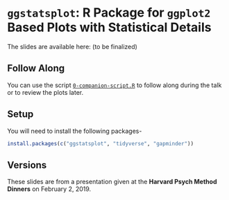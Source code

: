# `ggstatsplot`: R Package for `ggplot2` Based Plots with Statistical Details

The slides are available here: (to be finalized)

## Follow Along

You can use the script [`0-companion-script.R`](0-companion-script.R) to follow
along during the talk or to review the plots later.

## Setup

You will need to install the following packages-

``` r
install.packages(c("ggstatsplot", "tidyverse", "gapminder"))
```

## Versions

These slides are from a presentation given at the **Harvard Psych Method Dinners** 
on February 2, 2019.
